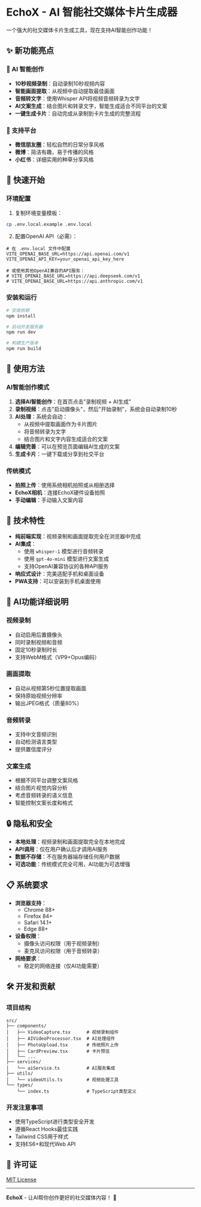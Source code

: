 # EchoX - AI 智能社交媒体卡片生成器

一个强大的社交媒体卡片生成工具，现在支持AI智能创作功能！

## ✨ 新功能亮点

### 🤖 AI 智能创作
- **10秒视频录制**：自动录制10秒视频内容
- **智能画面提取**：从视频中自动提取最佳画面
- **音频转文字**：使用Whisper API将视频音频转录为文字  
- **AI文案生成**：结合图片和转录文字，智能生成适合不同平台的文案
- **一键生成卡片**：自动完成从录制到卡片生成的完整流程

### 📱 支持平台
- **微信朋友圈**：轻松自然的日常分享风格
- **微博**：简洁有趣，易于传播的风格
- **小红书**：详细实用的种草分享风格

## 🚀 快速开始

### 环境配置

1. 复制环境变量模板：
```bash
cp .env.local.example .env.local
```

2. 配置OpenAI API（必需）：
```env
# 在 .env.local 文件中配置
VITE_OPENAI_BASE_URL=https://api.openai.com/v1
VITE_OPENAI_API_KEY=your_openai_api_key_here

# 或使用其他OpenAI兼容的API服务：
# VITE_OPENAI_BASE_URL=https://api.deepseek.com/v1
# VITE_OPENAI_BASE_URL=https://api.anthropic.com/v1
```

### 安装和运行

```bash
# 安装依赖
npm install

# 启动开发服务器
npm run dev

# 构建生产版本
npm run build
```

## 📱 使用方法

### AI智能创作模式

1. **选择AI智能创作**：在首页点击"录制视频 + AI生成"
2. **录制视频**：点击"启动摄像头"，然后"开始录制"，系统会自动录制10秒
3. **AI处理**：系统会自动：
   - 从视频中提取画面作为卡片图片
   - 将音频转录为文字
   - 结合图片和文字内容生成适合的文案
4. **编辑完善**：可以在预览页面编辑AI生成的文案
5. **生成卡片**：一键下载或分享到社交平台

### 传统模式

- **拍照上传**：使用系统相机拍照或从相册选择
- **EchoX相机**：连接EchoX硬件设备拍照
- **手动编辑**：手动输入文案内容

## 🔧 技术特性

- **纯前端实现**：视频录制和画面提取完全在浏览器中完成
- **AI集成**：
  - 使用 `whisper-1` 模型进行音频转录
  - 使用 `gpt-4o-mini` 模型进行文案生成
  - 支持OpenAI兼容协议的各种API服务
- **响应式设计**：完美适配手机和桌面设备
- **PWA支持**：可以安装到手机桌面使用

## 🎯 AI功能详细说明

### 视频录制
- 自动启用后置摄像头
- 同时录制视频和音频
- 固定10秒录制时长
- 支持WebM格式（VP9+Opus编码）

### 画面提取
- 自动从视频第5秒位置提取画面
- 保持原始视频分辨率
- 输出JPEG格式（质量80%）

### 音频转录
- 支持中文音频识别
- 自动检测语言类型
- 提供置信度评分

### 文案生成
- 根据不同平台调整文案风格
- 结合图片视觉内容分析
- 考虑音频转录的语义信息
- 智能控制文案长度和格式

## 🔒 隐私和安全

- **本地处理**：视频录制和画面提取完全在本地完成
- **API调用**：仅在用户确认后才调用AI服务
- **数据不存储**：不在服务器端存储任何用户数据
- **可选功能**：传统模式完全可用，AI功能为可选增强

## 📋 系统要求

- **浏览器支持**：
  - Chrome 88+
  - Firefox 84+  
  - Safari 14.1+
  - Edge 88+
- **设备权限**：
  - 摄像头访问权限（用于视频录制）
  - 麦克风访问权限（用于音频转录）
- **网络要求**：
  - 稳定的网络连接（仅AI功能需要）

## 🛠️ 开发和贡献

### 项目结构
```
src/
├── components/
│   ├── VideoCapture.tsx      # 视频录制组件
│   ├── AIVideoProcessor.tsx  # AI处理组件
│   ├── PhotoUpload.tsx       # 传统照片上传
│   ├── CardPreview.tsx       # 卡片预览
│   └── ...
├── services/
│   └── aiService.ts          # AI服务集成
├── utils/
│   └── videoUtils.ts         # 视频处理工具
└── types/
    └── index.ts              # TypeScript类型定义
```

### 开发注意事项
- 使用TypeScript进行类型安全开发
- 遵循React Hooks最佳实践
- Tailwind CSS用于样式
- 支持ES6+和现代Web API

## 📄 许可证

[MIT License](LICENSE)

---

**EchoX** - 让AI帮你创作更好的社交媒体内容！ 🚀 